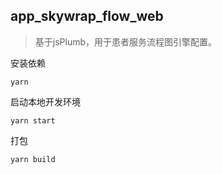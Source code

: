 ## app_skywrap_flow_web
> 基于jsPlumb，用于患者服务流程图引擎配置。

安装依赖
```
yarn
```   
启动本地开发环境
```  
yarn start
```  
打包
```
yarn build
```



